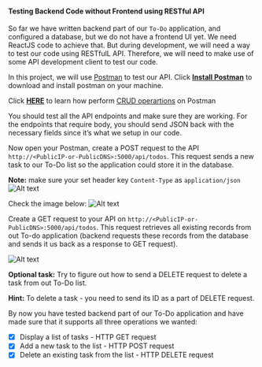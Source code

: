 #### Testing Backend Code without Frontend using RESTful API

So far we have written backend part of our `To-Do` application, and configured a database, but we do not have a frontend UI yet. We need ReactJS code to achieve that. But during development, we will need a way to test our code using RESTfulL API. Therefore, we will need to make use of some API development client to test our code. 

In this project, we will use [Postman](https://www.getpostman.com/) to test our API.
Click **[Install Postman](https://www.getpostman.com/downloads/)** to download and install postman on your machine.

Click  **[HERE](https://www.youtube.com/watch?v=FjgYtQK_zLE)** to learn how perform [CRUD operartions](https://en.wikipedia.org/wiki/Create,_read,_update_and_delete) on Postman 

You should test all the API endpoints and make sure they are working. For the endpoints that require body, you should send JSON back with the necessary fields since it’s what we setup in our code.

Now open your Postman, create a POST request to the API `http://<PublicIP-or-PublicDNS>:5000/api/todos`. This request sends a new task to our To-Do list so the application could store it in the database.

**Note:** make sure your set header key `Content-Type` as `application/json`
![Alt text](https://darey.io/wp-content/uploads/2021/02/postman_header.png "PostMan")

Check the image below:
![Alt text](https://darey.io/wp-content/uploads/2021/02/post-request.jpg "PostMan")

Create a GET request to your API on `http://<PublicIP-or-PublicDNS>:5000/api/todos`. This request retrieves all existing records from out To-do application (backend requests these records from the database and sends it us back as a response to GET request).

![Alt text](https://darey.io/wp-content/uploads/2021/02/get-request.jpg "get request")


**Optional task:** Try to figure out how to send a DELETE request to delete a task from out To-Do list.

**Hint:** To delete a task - you need to send its ID as a part of DELETE request.

By now you have tested backend part of our To-Do application and have made sure that it supports all three operations we wanted:
- [x] Display a list of tasks - HTTP GET request
- [x] Add a new task to the list - HTTP POST request
- [x] Delete an existing task from the list - HTTP DELETE request
